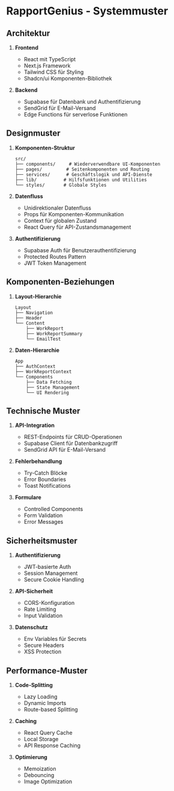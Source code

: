 # RapportGenius - Systemmuster

## Architektur
1. **Frontend**
   - React mit TypeScript
   - Next.js Framework
   - Tailwind CSS für Styling
   - Shadcn/ui Komponenten-Bibliothek

2. **Backend**
   - Supabase für Datenbank und Authentifizierung
   - SendGrid für E-Mail-Versand
   - Edge Functions für serverlose Funktionen

## Designmuster
1. **Komponenten-Struktur**
   ```
   src/
   ├── components/     # Wiederverwendbare UI-Komponenten
   ├── pages/         # Seitenkomponenten und Routing
   ├── services/      # Geschäftslogik und API-Dienste
   ├── lib/          # Hilfsfunktionen und Utilities
   └── styles/       # Globale Styles
   ```

2. **Datenfluss**
   - Unidirektionaler Datenfluss
   - Props für Komponenten-Kommunikation
   - Context für globalen Zustand
   - React Query für API-Zustandsmanagement

3. **Authentifizierung**
   - Supabase Auth für Benutzerauthentifizierung
   - Protected Routes Pattern
   - JWT Token Management

## Komponenten-Beziehungen
1. **Layout-Hierarchie**
   ```
   Layout
   ├── Navigation
   ├── Header
   └── Content
       ├── WorkReport
       ├── WorkReportSummary
       └── EmailTest
   ```

2. **Daten-Hierarchie**
   ```
   App
   ├── AuthContext
   ├── WorkReportContext
   └── Components
       ├── Data Fetching
       ├── State Management
       └── UI Rendering
   ```

## Technische Muster
1. **API-Integration**
   - REST-Endpoints für CRUD-Operationen
   - Supabase Client für Datenbankzugriff
   - SendGrid API für E-Mail-Versand

2. **Fehlerbehandlung**
   - Try-Catch Blöcke
   - Error Boundaries
   - Toast Notifications

3. **Formulare**
   - Controlled Components
   - Form Validation
   - Error Messages

## Sicherheitsmuster
1. **Authentifizierung**
   - JWT-basierte Auth
   - Session Management
   - Secure Cookie Handling

2. **API-Sicherheit**
   - CORS-Konfiguration
   - Rate Limiting
   - Input Validation

3. **Datenschutz**
   - Env Variables für Secrets
   - Secure Headers
   - XSS Protection

## Performance-Muster
1. **Code-Splitting**
   - Lazy Loading
   - Dynamic Imports
   - Route-based Splitting

2. **Caching**
   - React Query Cache
   - Local Storage
   - API Response Caching

3. **Optimierung**
   - Memoization
   - Debouncing
   - Image Optimization 